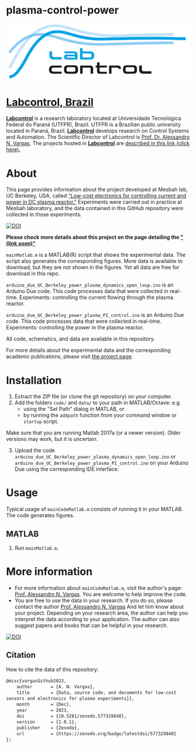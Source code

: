 # plasma-control-power

<p align="center"><a href="http://www.labcontrol.xyz/dokuwiki" target="_blank" rel="noopener"><img src="https://github.com/labcontrol-data/images/blob/main/logo.png"></a></p>

# [Labcontrol, Brazil](http://www.labcontrol.xyz/dokuwiki)

[**Labcontrol**](http://www.labcontrol.xyz/dokuwiki)  is a research laboratory located at Universidade Tecnológica Federal do Paraná (UTFPR), Brazil. UTFPR is a Brazilian public university located in Paraná, Brazil. [**Labcontrol**](http://www.labcontrol.xyz/dokuwiki)  develops research on Control Systems and Automation. The Scientific Director of Labcontrol is [Prof. Dr. Alessandro N. Vargas](http://www.anvargas.com). The projects hosted in [**Labcontrol**](http://www.labcontrol.xyz/dokuwiki)  are [described in this link (click here).](http://www.anvargas.com/blog)

About
============

This page provides information about the project developed at Mesbah lab, UC Berkeley, USA, called ["Low-cost electronics for controlling current and power
in DC plasma reactor."](http://www.anvargas.com/blog/plasma.html)  Experiments were carried out in practice at Mesbah laboratory, and the data contained in this GitHub repository were collected in those experiments. 

[![DOI](https://zenodo.org/badge/577329848.svg)](https://zenodo.org/badge/latestdoi/577329848)

**Please check more details about this project on the page detailing the ["(link soon)"](http://www.anvargas.com/blog/plasma.html)**


`mainMatlab.m` is a MATLAB(R) script that shows the experimental data. The script also generates the corresponding figures. More data is available to download, but they are not shown in the figures. Yet all data are free for download in this repo.

`arduino_due_UC_Berkeley_power_plasma_dynamics_open_loop.ino` is an Arduino Due code. This code processes data that were collected in real-time. Experiments: controlling the current flowing through the plasma reactor. 

`arduino_due_UC_Berkeley_power_plasma_PI_control.ino` is an Arduino Due code. This code processes data that were collected in real-time. Experiments: controlling the power in the plasma reactor. 

All code, schematics, and data are available in this repository.

For more details about the experimental data and the corresponding academic publications, please visit [the project page](http://www.anvargas.com/blog).


Installation
============

1. Extract the ZIP file (or clone the git repository) on your computer.
2. Add the folders `code/` and `data/` to your path in MATLAB/Octave: e.g. 
    - using the "Set Path" dialog in MATLAB, or 
    - by running the `addpath` function from your command window or `startup` script.

Make sure that you are running Matlab 2017a (or a newer version). Older versions may work, but it is uncertain.

3. Upload the code `arduino_due_UC_Berkeley_power_plasma_dynamics_open_loop.ino` or `arduino_due_UC_Berkeley_power_plasma_PI_control.ino`  on your Arduino Due using the corresponding IDE interface.

Usage
=====

Typical usage of `mainCodeMatlab.m` consists of running it in your MATLAB. The code generates figures.

MATLAB
------
  1. Run `mainMatlab.m`.

More information
================

* For more information about `mainCodeMatlab.m`, visit the author's page: [Prof. Alessandro N. Vargas](http://www.anvargas.com). You are welcome to help improve the code.
* You are free to use the data in your research. If you do so, please contact the author [Prof. Alessandro N. Vargas](http://www.anvargas.com) 
And let him know about your project. Depending on your research area, the author can help you interpret the data according to your application. The author can also suggest papers and books that can be helpful in your research.

[![DOI](https://zenodo.org/badge/577329848.svg)](https://zenodo.org/badge/latestdoi/577329848)

Citation
------
How to cite the data of this repository:

```
@misc{vargasGithub2023,
    author       = {A. N. Vargas},
    title        = {Data, source code, and documents for low-cost sensors and electronics for plasma experiments}},
    month        = {Dec},
    year         = 2023,
    doi          = {10.5281/zenodo.577329848},
    version      = {1.0.1},
    publisher    = {Zenodo},
    url          = {https://zenodo.org/badge/latestdoi/577329848}
};
```

